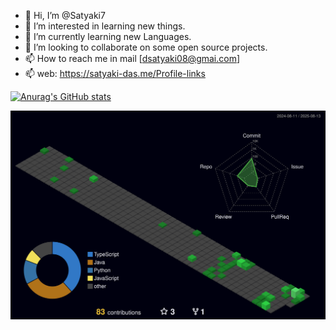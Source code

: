 - 👋 Hi, I’m @Satyaki7
- 👀 I’m interested in learning new things.
- 🌱 I’m currently learning new Languages.
- 💞️ I’m looking to collaborate on some open source projects.
- 📫 How to reach me in mail [dsatyaki08@gmai.com]
- 📫 web:  https://satyaki-das.me/Profile-links

[![Anurag's GitHub stats](https://github-readme-stats.vercel.app/api?username=Satyaki7&theme=date_night)](https://github.com/anuraghazra/github-readme-stats)

![](./profile-3d-contrib/profile-night-green.svg)

